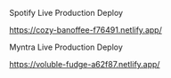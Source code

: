 Spotify Live Production Deploy

https://cozy-banoffee-f76491.netlify.app/

Myntra Live Production Deploy

https://voluble-fudge-a62f87.netlify.app/
